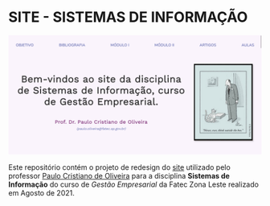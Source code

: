 # SITE - SISTEMAS DE INFORMAÇÃO
![Captura de tela do site](./assets/site.png)

Este repositório contém o projeto de redesign do [site](https://sites.google.com/site/pcosigestao) utilizado pelo professor [Paulo Cristiano de Oliveira](http://lattes.cnpq.br/9574943370988109) para a disciplina **Sistemas de Informação** do curso de *Gestão Empresarial* da Fatec Zona Leste realizado em Agosto de 2021.
